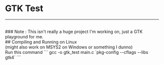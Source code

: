 # GTK Test
<hr/><br/>
### Note : This isn't really a huge project I'm working on, just a GTK playground for me. <br/>
## Compiling and Running on Linux <br/>
(might also work on MSYS2 on Windows or something I dunno)<br/>
Run this command
```
gcc -o gtk_test main.c `pkg-config --cflags --libs gtk4`
```
